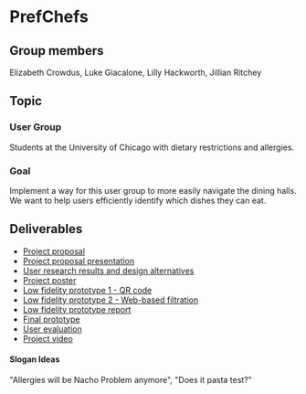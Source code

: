 PrefChefs
=========

## Group members
Elizabeth Crowdus, Luke Giacalone, Lilly Hackworth, Jillian Ritchey

## Topic
### User Group
Students at the University of Chicago with dietary restrictions and allergies.
### Goal
Implement a way for this user group to more easily navigate the dining halls. We want to help users efficiently identify which dishes they can eat. 

## Deliverables
* [Project proposal](https://ecrowdus.github.io/inclusive-tech-project/proposal.pdf)
* [Project proposal presentation](https://docs.google.com/presentation/d/1P4LJhmu5Apntd07_xdw1duzqCmj63hEjgMkNQJUpsW0/edit?usp=sharing)
* [User research results and design alternatives](https://ecrowdus.github.io/inclusive-tech-project/usr_research_design_alternatives.pdf)
* [Project poster](https://ecrowdus.github.io/inclusive-tech-project/poster.jpeg)
* [Low fidelity prototype 1 - QR code](https://marvelapp.com/4cad9id/screen/66555146 )
* [Low fidelity prototype 2 - Web-based filtration](https://marvelapp.com/4cad9id/screen/66564679 )
* [Low fidelity prototype report](https://github.com/ecrowdus/inclusive-tech-project/blob/master/medium_fidelity_prototype_report.pdf)
* [Final prototype](https://ecrowdus.github.io/inclusive-tech-project/)
* [User evaluation](https://ecrowdus.github.io/inclusive-tech-project/)
* [Project video](https://ecrowdus.github.io/inclusive-tech-project/)

#### Slogan Ideas
"Allergies will be Nacho Problem anymore", "Does it pasta test?"
